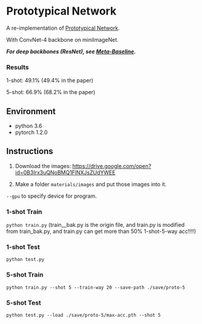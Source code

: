 # Prototypical Network

A re-implementation of [Prototypical Network](https://arxiv.org/abs/1703.05175).

With ConvNet-4 backbone on miniImageNet.

***For deep backbones (ResNet), see [Meta-Baseline](https://github.com/cyvius96/few-shot-meta-baseline).***

### Results

1-shot: 49.1% (49.4% in the paper)

5-shot: 66.9% (68.2% in the paper)

## Environment

* python 3.6
* pytorch 1.2.0

## Instructions

1. Download the images: https://drive.google.com/open?id=0B3Irx3uQNoBMQ1FlNXJsZUdYWEE

2. Make a folder `materials/images` and put those images into it.

`--gpu` to specify device for program.

### 1-shot Train

`python train.py`
(train__bak.py is the origin file, and train.py is modified from train_bak.py, and train.py can get more than 50% 1-shot-5-way acc!!!!)

### 1-shot Test

`python test.py` 

### 5-shot Train

`python train.py --shot 5 --train-way 20 --save-path ./save/proto-5`

### 5-shot Test

`python test.py --load ./save/proto-5/max-acc.pth --shot 5`
